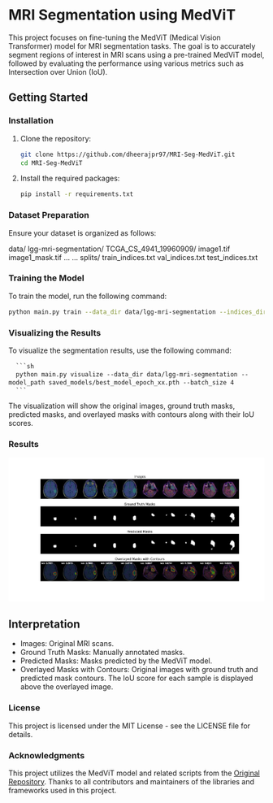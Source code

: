 # MRI Segmentation using MedViT

This project focuses on fine-tuning the MedViT (Medical Vision Transformer) model for MRI segmentation tasks. The goal is to accurately segment regions of interest in MRI scans using a pre-trained MedViT model, followed by evaluating the performance using various metrics such as Intersection over Union (IoU).

## Getting Started

### Installation

1. Clone the repository:
   ```sh
   git clone https://github.com/dheerajpr97/MRI-Seg-MedViT.git
   cd MRI-Seg-MedViT
2. Install the required packages:
   ```sh
   pip install -r requirements.txt

### Dataset Preparation
Ensure your dataset is organized as follows:

data/
  lgg-mri-segmentation/
    TCGA_CS_4941_19960909/
      image1.tif
      image1_mask.tif
      ...
    ...
  splits/
    train_indices.txt
    val_indices.txt
    test_indices.txt

### Training the Model
To train the model, run the following command:
   ```sh
   python main.py train --data_dir data/lgg-mri-segmentation --indices_dir data/splits --epochs 25 --batch_size 4 --lr 0.001 --save_dir saved_models
   ```

### Visualizing the Results
To visualize the segmentation results, use the following command:

      ```sh 
      python main.py visualize --data_dir data/lgg-mri-segmentation --model_path saved_models/best_model_epoch_xx.pth --batch_size 4
      ```
The visualization will show the original images, ground truth masks, predicted masks, and overlayed masks with contours along with their IoU scores.

### Results
 ![Output](output.jpeg)
## Interpretation
- Images: Original MRI scans.
- Ground Truth Masks: Manually annotated masks.
- Predicted Masks: Masks predicted by the MedViT model.
- Overlayed Masks with Contours: Original images with ground truth and predicted mask contours. The IoU score for each sample is displayed above the overlayed image.

### License
This project is licensed under the MIT License - see the LICENSE file for details.

### Acknowledgments
This project utilizes the MedViT model and related scripts from the [Original Repository](https://github.com/Omid-Nejati/MedViT). 
Thanks to all contributors and maintainers of the libraries and frameworks used in this project.
